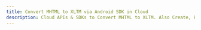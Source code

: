 ---title: Convert MHTML to XLTM via Android SDK in Clouddescription: Cloud APIs & SDKs to Convert MHTML to XLTM. Also Create, Edit & Render Microsoft Word & OpenOffice documents in the Cloud.---